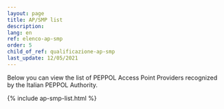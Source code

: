 ```yaml
---
layout: page
title: AP/SMP list
description:
lang: en
ref: elenco-ap-smp
order: 5
child_of_ref: qualificazione-ap-smp
last_update: 12/05/2021
---
```


Below you can view the list of PEPPOL Access Point Providers recognized by the Italian PEPPOL Authority.

{% include ap-smp-list.html %}
